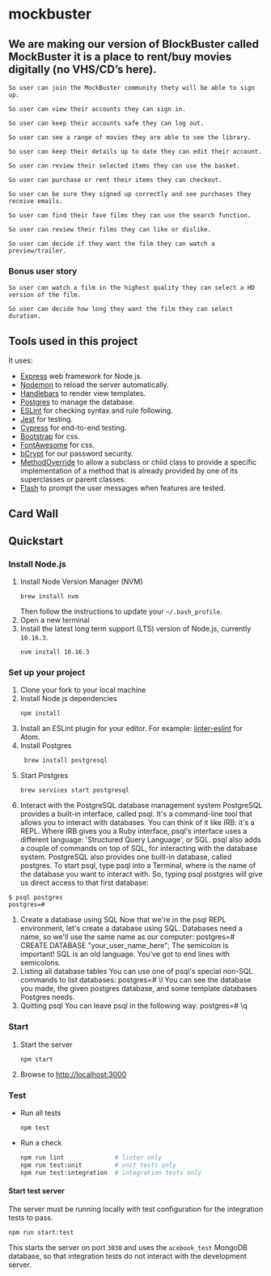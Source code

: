 # mockbuster

## We are making our version of BlockBuster called MockBuster it is a place to rent/buy movies digitally (no VHS/CD’s here).
```
So user can join the MockBuster community thety will be able to sign up.
```
```
So user can view their accounts they can sign in.
```
```
So user can keep their accounts safe they can log out.
```
```
So user can see a range of movies they are able to see the library.
```
```
So user can keep their details up to date they can edit their account.
```
```
So user can review their selected items they can use the basket.
```
```
So user can purchase or rent their items they can checkout.
```
```
So user can be sure they signed up correctly and see purchases they receive emails.
```
```
So user can find their fave films they can use the search function.
```
```
So user can review their films they can like or dislike.
```
```
So user can decide if they want the film they can watch a preview/trailer.
```
### Bonus user story
```
So user can watch a film in the highest quality they can select a HD version of the film.
```
```
So user can decide how long they want the film they can select duration.
```
## Tools used in this project
It uses:
- [Express](https://expressjs.com/) web framework for Node.js.
- [Nodemon](https://nodemon.io/) to reload the server automatically.
- [Handlebars](https://handlebarsjs.com/) to render view templates.
- [Postgres](https://www.postgresql.org/) to manage the database.
- [ESLint](https://eslint.org) for checking syntax and rule following.
- [Jest](https://jestjs.io/) for testing.
- [Cypress](https://www.cypress.io/) for end-to-end testing.
- [Bootstrap](https://getbootstrap.com) for css.
- [FontAwesome](https://fontawesome.com) for css.
- [bCrypt](https://www.npmjs.com/package/bcrypt) for our password security.
- [MethodOverride](https://www.npmjs.com/package/method-override) to allow a subclass or child class to provide a specific implementation of a method that is already provided by one of its superclasses or parent classes.
- [Flash](https://www.npmjs.com/package/express-flash-messages) to prompt the user messages when features are tested.
## Card Wall

## Quickstart

### Install Node.js

1. Install Node Version Manager (NVM)
    ```
    brew install nvm
    ```
    Then follow the instructions to update your `~/.bash_profile`.
1. Open a new terminal
1. Install the latest long term support (LTS) version of Node.js, currently `10.16.3`.
    ```
    nvm install 10.16.3
    ```

### Set up your project

1. Clone your fork to your local machine
1. Install Node.js dependencies
    ```
    npm install
    ```
1. Install an ESLint plugin for your editor. For example: [linter-eslint](https://github.com/AtomLinter/linter-eslint) for Atom.
1. Install Postgres
    ```
     brew install postgresql
    ```
1. Start Postgres
    ```
    brew services start postgresql
    ```
1. Interact with the PostgreSQL database management system
PostgreSQL provides a built-in interface, called psql. It's a command-line tool that allows you to interact with databases. You can think of it like IRB: it's a REPL. Where IRB gives you a Ruby interface, psql's interface uses a different language: 'Structured Query Language', or SQL.
psql also adds a couple of commands on top of SQL, for interacting with the database system.
PostgreSQL also provides one built-in database, called postgres.
To start psql, type psql <database name> into a Terminal, where <database name> is the name of the database you want to interact with. So, typing psql postgres will give us direct access to that first database:
```
$ psql postgres
postgres=#
```
1. Create a database using SQL
Now that we're in the psql REPL environment, let's create a database using SQL. Databases need a name, so we'll use the same name as our computer:
postgres=# CREATE DATABASE "your_user_name_here";
The semicolon is important! SQL is an old language. You've got to end lines with semicolons.
1. Listing all database tables
You can use one of psql's special non-SQL commands to list databases:
postgres=# \l
You can see the database you made, the given postgres database, and some template databases Postgres needs.
1. Quitting psql
You can leave psql in the following way:
postgres=# \q

### Start

1. Start the server
    ```
    npm start
    ```
1. Browse to [http://localhost:3000](http://localhost:3000)

### Test

* Run all tests
    ```
    npm test
    ```
* Run a check
    ```bash
    npm run lint              # linter only
    npm run test:unit         # unit tests only
    npm run test:integration  # integration tests only
    ```

#### Start test server

The server must be running locally with test configuration for the
integration tests to pass.
```
npm run start:test
```
This starts the server on port `3030` and uses the `acebook_test` MongoDB database,
so that integration tests do not interact with the development server.
